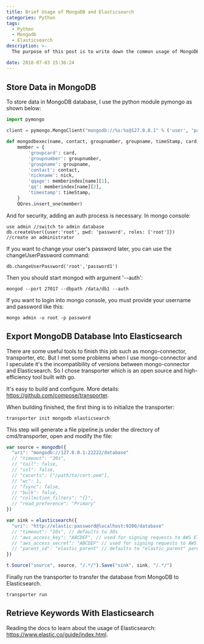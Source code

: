 ```yaml
---
title: Brief Usage of MongoDB and Elasticsearch
categories: Python
tags:
  - Python
  - Mongodb
  - Elasticsearch
description: >-
  The purpose of this post is to write down the common usage of MongoDB in my daily work. In addition, some manipulations for Elasticsearch is useful in several situations.

date: 2018-07-03 15:36:24
---
```


## Store Data in MongoDB

To store data in MongoDB database, I use the python module pymongo as shown below:

```python
import pymongo

client = pymongo.MongoClient("mongodb://%s:%s@127.0.0.1" % ('user', 'password'), port=22222)

def mongodbexec(name, contact, groupnumber, groupname, timeStamp, card, nick):
    member = {
        'groupcard': card,
        'groupnumber': groupnumber,
        'groupname': groupname,
        'contact': contact,
        'nickname': nick,
        'qqage': memberindex[name][1],
        'qq': memberindex[name][2],
        'timestamp': timeStamp,
    }
    QQres.insert_one(member)
```

And for security, adding an auth process is necessary. In mongo console:

```shell
use admin //switch to admin database
db.createUser({user:'root', pwd: 'password', roles: ['root']}) //create an administrator
```

If you want to change your user's password later, you can use the changeUserPassword command:

```shell
db.changeUserPassword('root','password1')
```

Then you should start mongod with argument '--auth':

```shell
mongod --port 27017 --dbpath /data/db1 --auth
```

If you want to login into mongo console, you must provide your username and password like this:

```shell
mongo admin -u root -p password
```

## Export MongoDB Database Into Elasticsearch

There are some useful tools to finish this job such as mongo-connector, transporter, etc. But I met some problems when I use mongo-connector and I speculate it's the incompatibility of versions between mongo-connector and Elasticsearch. So I chose transporter which is an open source and high-efficiency tool built with go.

It's easy to build and configure. More details: https://github.com/compose/transporter.

When building finished, the first thing is to initialize the transporter:

```shell
transporter init mongodb elasticsearch
```

This step will generate a file pipeline.js under the directory of cmd/transporter, open and modify the file:

```js
var source = mongodb({
  "uri": "mongodb://127.0.0.1:22222/database"
  // "timeout": "30s",
  // "tail": false,
  // "ssl": false,
  // "cacerts": ["/path/to/cert.pem"],
  // "wc": 1,
  // "fsync": false,
  // "bulk": false,
  // "collection_filters": "{}",
  // "read_preference": "Primary"
})

var sink = elasticsearch({
  "uri": "http://elastic:password@localhost:9200/database"
  // "timeout": "10s", // defaults to 30s
  // "aws_access_key": "ABCDEF", // used for signing requests to AWS Elasticsearch service
  // "aws_access_secret": "ABCDEF" // used for signing requests to AWS Elasticsearch service
  // "parent_id": "elastic_parent" // defaults to "elastic_parent" parent identifier for Elasticsearch
})

t.Source("source", source, "/.*/").Save("sink", sink, "/.*/")
```

Finally run the transporter to transfer the database from MongoDB to Elasticsearch.

```shell
transporter run
```



## Retrieve Keywords With Elasticsearch

Reading the docs to learn about the usage of Elasticsearch: https://www.elastic.co/guide/index.html.

